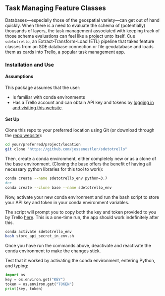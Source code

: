 ## Task Managing Feature Classes

Databases&mdash;especially those of the geospatial variety&mdash;can get out of hand quickly. When there is a need to evaluate the schema of (potentially) thousands of layers, the task management associated with keeping track of those schema evaluations can feel like a project unto itself. Cue `sdetotrello`, an Extract-Transform-Load (ETL) pipeline that takes feature classes from an SDE database connection or file geodatabase and loads them as cards into Trello, a popular task management app.

### Installation and Use

#### Assumptions

This package assumes that the user:

- Is familiar with conda environments
- Has a Trello account and can obtain API key and tokens by [logging in and visiting this website](https://trello.com/app-key).

#### Set Up

Clone this repo to your preferred location using Git (or download through the [repo website](https://github.com/jessenestler/sdetotrello)):

```bash
cd your/preferred/project/location
git clone "https://github.com/jessenestler/sdetotrello"
```
Then, create a conda environment, either completely new or as a clone of the base environment. (Cloning the base offers the benefit of having all necessary python libraries for this tool to work):

```bash
conda create --name sdetotrello_env python=3.7
#or
conda create --clone base --name sdetotrello_env
```

Now, activate your new conda environment and run the bash script to store your API key and token in your conda environment variables. 

The script will prompt you to copy both the key and token provided to you by Trello [here](https://trello.com/app-key). This is a one-time run, the app should work indefinitely after this. 

```bash
conda activate sdetotrello_env
bash store_api_secret_in_env.sh
```

Once you have run the commands above, deactivate and reactivate the conda environment to make the changes stick.

Test that it worked by activating the conda environment, entering Python, and typing:

```python
import os
key = os.environ.get("KEY")
token = os.environ.get("TOKEN")
print(key, token)
```